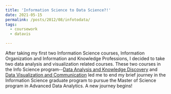 ```yaml
---
title: 'Information Science to Data Science?!'
date: 2021-05-15
permalink: /posts/2012/08/infotodata/
tags:
  - coursework
  - datavis

---
```


After taking my first two Information Science courses, Information Organization and Information and Knowledge Professions, I decided to take two data analysis and visualization related courses. These two courses in the Info Science program--[Data Analysis and Knowledge Discovery](https://s3.amazonaws.com/mirror.facultyinfo.unt.edu/joh0019%2Fschteach%2FINFO5810-001005%20Syllabus-1.pdf) and [Data Visualization and Communication](https://s3.amazonaws.com/mirror.facultyinfo.unt.edu/jy0282%2Fschteach%2FINFO5709_Fall2020-1.pdf) led me to end my brief journey in the Information Science graduate program to pursue the Master of Science program in Advanced Data Analytics. A new journey begins! 
